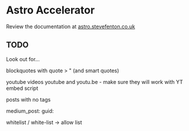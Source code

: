 # Astro Accelerator

Review the documentation at [astro.stevefenton.co.uk](https://astro.stevefenton.co.uk/)

## TODO

Look out for...

blockquotes with quote > " (and smart quotes)

youtube videos youtube and youtu.be - make sure they will work with YT embed script

posts with no tags

medium_post:
guid:

whitelist / white-list -> allow list